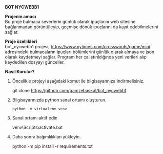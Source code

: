 <b>BOT NYCWEBB1</b> 

<b>Projenin amacı</b><br/>
    Bu proje bulmaca severlerin günlük olarak ipuçlarını web sitesine bağlanmadan görüntüleyip, geçmişe dönük ipuçlarını da kayıt edebilmelerini sağlar.

<b>Proje özellikleri</b><br/>
    bot_nycwebb1 projesi, https://www.nytimes.com/crosswords/game/mini adresindeki bulmacaların ipuçları bölümlerini günlük olarak almaya ve json olarak kaydetmeyi 
sağlar. Program her çalıştırıldığında yeni verileri alıp kaydedilen dosyayı günceller.

<b>Nasıl Kurulur?</b>
1) Öncelikle projeyi aşağıdaki komut ile bilgisayarınıza indirmelisiniz.

    git clone https://github.com/gamzebaskal/bot_nycwebb1

2) Bilgisayarınızda python sanal ortamı oluşturun.

    ```python -m virtualenv venv```

3) Sanal ortamı aktif edin.
    
    venv\Scripts\activate.bat

4) Daha sonra bağımlılıkları yükleyin.

    python -m pip install -r requirements.txt